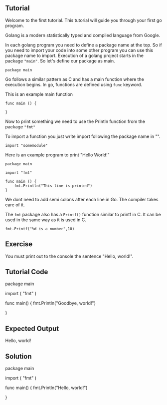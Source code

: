 Tutorial
--------

Welcome to the first tutorial. This tutorial will guide you through your first go program.

Golang is a modern statistically typed and compiled language from Google.

In each golang program you need to define a package name at the top. So if you need to import your code into some other program you can use this package name to import. Execution of a golang project starts in the package `"main"`. So let's define our package as main.

    package main

Go follows a similar pattern as C and has a main function where the execution begins. In go, functions are defined using `func` keyword.

This is an example main function

    func main () {

    }

Now to print something we need to use the Println function from the package `"fmt"`

To import a function you just write import following the package name in "".

    import "somemodule"


Here is an example program to print "Hello World!"

    package main

    import "fmt"

    func main () {
        fmt.Println("This line is printed")
    }

We dont need to add semi colons after each line in Go. The compiler takes care of it.

The `fmt` package also has a `Printf()` function similar to printf in C. It can be used in the same way as it is used in C.

    fmt.Printf("%d is a number",10)

Exercise
--------

You must print out to the console the sentence "Hello, world!".

Tutorial Code
-------------

package main

import (
    "fmt"
)

func main() {
    fmt.Println("Goodbye, world!")

}


Expected Output
---------------

Hello, world!

Solution
--------

package main

import (
    "fmt"
)

func main() {
    fmt.Println("Hello, world!")

}
